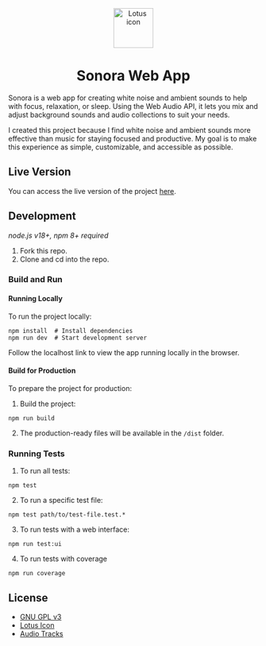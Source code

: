 <div align="center">
  <img alt="Lotus icon" src="https://em-content.zobj.net/source/whatsapp/390/lotus_1fab7.png" width="80" />
</div>
<h1 align="center">Sonora Web App</h1>

Sonora is a web app for creating white noise and ambient sounds to help with focus, relaxation, or sleep. Using the Web Audio API, it lets you mix and adjust background sounds and audio collections to suit your needs.

I created this project because I find white noise and ambient sounds more effective than music for staying focused and productive. My goal is to make this experience as simple, customizable, and accessible as possible.

## Live Version

You can access the live version of the project [here](https://alexglan.github.io/sonora-web/).

## Development
*node.js v18+, npm 8+ required*

1. Fork this repo.
2. Clone and cd into the repo.

### Build and Run

#### Running Locally

To run the project locally:

```
npm install  # Install dependencies
npm run dev  # Start development server
```
Follow the localhost link to view the app running locally in the browser.

#### Build for Production

To prepare the project for production:
1. Build the project:
```
npm run build
```
2. The production-ready files will be available in the `/dist` folder.

### Running Tests

1. To run all tests:
```
npm test
```
2. To run a specific test file:
```
npm test path/to/test-file.test.*
```

3. To run tests with a web interface:
```
npm run test:ui
```
4. To run tests with coverage
```
npm run coverage
```

## License
* [GNU GPL v3](LICENSE)
* [Lotus Icon](https://emojipedia.org/whatsapp/2.24.2.76/lotus)
* [Audio Tracks](https://alexglan.github.io/sonora-web/#/about)
